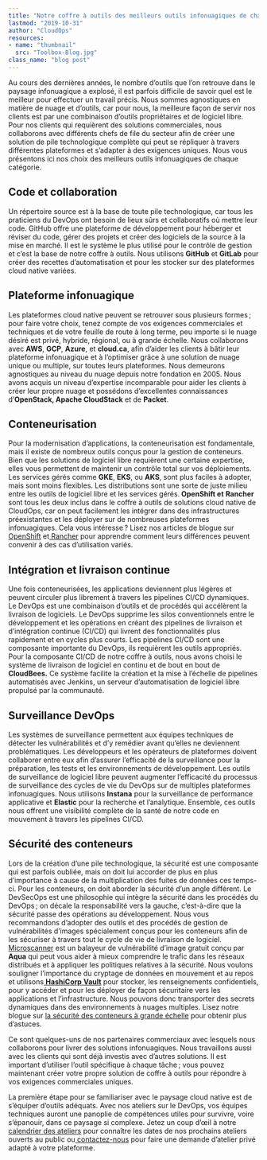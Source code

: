 ```yaml
---
title: "Notre coffre à outils des meilleurs outils infonuagiques de chaque catégorie."
lastmod: "2019-10-31"
author: "CloudOps"
resources:
- name: "thumbnail"
  src: "Toolbox-Blog.jpg"
class_name: "blog post"
---
```


<p>Au cours des dernières années, le nombre d’outils que l’on retrouve dans le paysage infonuagique a explosé, il est parfois difficile de savoir quel est le meilleur pour effectuer un travail précis. Nous sommes agnostiques en matière de nuage et d’outils, car pour nous, la meilleure façon de servir nos clients est par une combinaison d’outils propriétaires et de logiciel libre. Pour nos clients qui requièrent des solutions commerciales, nous collaborons avec différents chefs de file du secteur afin de créer une solution de pile technologique complète qui peut se répliquer à travers différentes plateformes et s’adapter à des exigences uniques. Nous vous présentons ici nos choix des meilleurs outils infonuagiques de chaque catégorie.</p><h2><strong>Code et collaboration</strong></h2><p>Un répertoire source est à la base de toute pile technologique, car tous les praticiens du DevOps ont besoin de lieux sûrs et collaboratifs où mettre leur code. GitHub offre une plateforme de développement pour héberger et réviser du code, gérer des projets et créer des logiciels de la source à la mise en marché. Il est le système le plus utilisé pour le contrôle de gestion et c’est la base de notre coffre à outils. Nous utilisons <strong>GitHub</strong> et <strong>GitLab</strong> pour créer des recettes d’automatisation et pour les stocker sur des plateformes cloud native variées.</p><h2><strong>Plateforme infonuagique</strong></h2><p>Les plateformes cloud native peuvent se retrouver sous plusieurs formes ; pour faire votre choix, tenez compte de vos exigences commerciales et techniques et de votre feuille de route à long terme, peu importe si le nuage désiré est privé, hybride, régional, ou à grande échelle. Nous collaborons avec <strong>AWS</strong>, <strong>GCP</strong>, <strong>Azure</strong>, et <strong>cloud.ca</strong>, afin d’aider les clients à bâtir leur plateforme infonuagique et à l’optimiser grâce à une solution de nuage unique ou multiple, sur toutes leurs plateformes. Nous demeurons agnostiques au niveau du nuage depuis notre fondation en 2005. Nous avons acquis un niveau d’expertise incomparable pour aider les clients à créer leur propre nuage et possédons d’excellentes connaissances d’<strong>OpenStack, Apache CloudStack</strong> et de <strong>Packet</strong>.</p><h2><strong>Conteneurisation</strong></h2><p>Pour la modernisation d’applications, la conteneurisation est fondamentale, mais il existe de nombreux outils conçus pour la gestion de conteneurs. Bien que les solutions de logiciel libre requièrent une certaine expertise, elles vous permettent de maintenir un contrôle total sur vos déploiements. Les services gérés comme <strong>GKE</strong>, <strong>EKS</strong>, ou <strong>AKS</strong>, sont plus faciles à adopter, mais sont moins flexibles. Les distributions sont une sorte de juste milieu entre les outils de logiciel libre et les services gérés.<strong> OpenShift et</strong> <strong>Rancher</strong> sont tous les deux inclus dans le coffre à outils de solutions cloud native de CloudOps, car on peut facilement les intégrer dans des infrastructures préexistantes et les déployer sur de nombreuses plateformes infonuagiques. Cela vous intéresse ? Lisez nos articles de blogue sur<a href="https://www.cloudops.com/fr/2018/05/la-valeur-dopenshift-pour-la-transformation-des-logiciels-dentreprise/"> OpenShift</a> et<a href="https://www.cloudops.com/fr/2018/08/rancher-2-0-de-nouvelles-fonctionnalites-qui-pourraient-vous-interesser/"> Rancher</a> pour apprendre comment leurs différences peuvent convenir à des cas d’utilisation variés.</p><h2><strong>Intégration et livraison continue</strong></h2><p>Une fois conteneurisées, les applications deviennent plus légères et peuvent circuler plus librement à travers les pipelines CI/CD dynamiques. Le DevOps est une combinaison d’outils et de procédés qui accélèrent la livraison de logiciels. Le DevOps supprime les silos conventionnels entre le développement et les opérations en créant des pipelines de livraison et d’intégration continue (CI/CD) qui livrent des fonctionnalités plus rapidement et en cycles plus courts. Les pipelines CI/CD sont une composante importante du DevOps, ils requièrent les outils appropriés. Pour la composante CI/CD de notre coffre à outils, nous avons choisi le système de livraison de logiciel en continu et de bout en bout de <strong>CloudBees.</strong> Ce système facilite la création et la mise à l’échelle de pipelines automatisés avec Jenkins, un serveur d’automatisation de logiciel libre propulsé par la communauté.</p><h2><strong>Surveillance DevOps</strong></h2><p>Les systèmes de surveillance permettent aux équipes techniques de détecter les vulnérabilités et d’y remédier avant qu’elles ne deviennent problématiques. Les développeurs et les opérateurs de plateformes doivent collaborer entre eux afin d’assurer l’efficacité de la surveillance pour la préparation, les tests et les environnements de développement. Les outils de surveillance de logiciel libre peuvent augmenter l’efficacité du processus de surveillance des cycles de vie du DevOps sur de multiples plateformes infonuagiques. Nous utilisons <strong>Instana</strong> pour la surveillance de performance applicative et <strong>Elastic</strong> pour la recherche et l’analytique. Ensemble, ces outils nous offrent une visibilité complète de la santé de notre code en mouvement à travers les pipelines CI/CD.</p><h2><strong>Sécurité des conteneurs</strong></h2><p>Lors de la création d’une pile technologique, la sécurité est une composante qui est parfois oubliée, mais on doit lui accorder de plus en plus d’importance à cause de la multiplication des fuites de données ces temps-ci. Pour les conteneurs, on doit aborder la sécurité d’un angle différent. Le DevSecOps est une philosophie qui intègre la sécurité dans les procédés du DevOps ; on décale la responsabilité vers la gauche, c’est-à-dire que la sécurité passe des opérations au développement. Nous vous recommandons d’adopter des outils et des procédés de gestion de vulnérabilités d’images spécialement conçus pour les conteneurs afin de les sécuriser à travers tout le cycle de vie de livraison de logiciel. <a href="https://t.sidekickopen75.com/s1t/c/5/f18dQhb0S7lM8dDMPbW2n0x6l2B9nMJN7t5X-FdSD1CW7fRVsP3MPb0nV19DCW3QqW6x103?t=http://github.com/aquasecurity/microscanner&amp;si=7000000000395463&amp;pi=f4aeb9b1-196d-49e1-f943-4bbee4cbd32c">Microscanner</a> est un balayeur de vulnérabilité d’image gratuit conçu par <strong>Aqua</strong> qui peut vous aider à mieux comprendre le trafic dans les réseaux distribués et à appliquer les politiques relatives à la sécurité. Nous voulons souligner l’importance du cryptage de données en mouvement et au repos et utilisons<a href="https://www.hashicorp.com/products/vault/"> <strong>HashiCorp</strong> <strong>Vault</strong></a> pour stocker, les renseignements confidentiels, pour y accéder et pour les déployer de façon sécuritaire vers les applications et l’infrastructure. Nous pouvons donc transporter des secrets dynamiques dans des environnements à nuages multiples. Lisez notre blogue sur <a href="https://www.cloudops.com/fr/2019/01/un-bref-guide-sur-la-securisation-des-conteneurs-a-grande-echelle/">la sécurité des conteneurs à grande échelle</a> pour obtenir plus d’astuces.</p><p>Ce sont quelques-uns de nos partenaires commerciaux avec lesquels nous collaborons pour livrer des solutions infonuagiques. Nous travaillons aussi avec les clients qui sont déjà investis avec d’autres solutions. Il est important d’utiliser l’outil spécifique à chaque tâche ; vous pouvez maintenant créer votre propre solution de coffre à outils pour répondre à vos exigences commerciales uniques.&nbsp;</p><p>La première étape pour se familiariser avec le paysage cloud native est de s’équiper d’outils adéquats. Avec nos ateliers sur le DevOps, vos équipes techniques auront une panoplie de compétences utiles pour survivre, voire s’épanouir, dans ce paysage si complexe. Jetez un coup d’œil à notre<a href="https://www.cloudops.com/fr/calendrier-des-ateliers/#True"> calendrier des ateliers</a> pour connaître les dates de nos prochains ateliers ouverts au public ou<a href="https://info.cloudops.com/workshops"> contactez-nous</a> pour faire une demande d’atelier privé adapté à votre plateforme.&nbsp;</p>